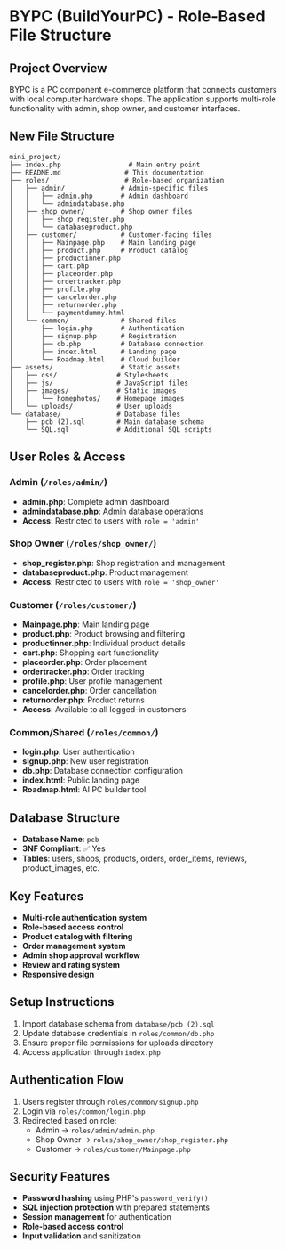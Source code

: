# BYPC (BuildYourPC) - Role-Based File Structure

## Project Overview
BYPC is a PC component e-commerce platform that connects customers with local computer hardware shops. The application supports multi-role functionality with admin, shop owner, and customer interfaces.

## New File Structure

```
mini_project/
├── index.php                 # Main entry point
├── README.md                # This documentation
├── roles/                   # Role-based organization
│   ├── admin/              # Admin-specific files
│   │   ├── admin.php       # Admin dashboard
│   │   └── admindatabase.php
│   ├── shop_owner/         # Shop owner files
│   │   ├── shop_register.php
│   │   └── databaseproduct.php
│   ├── customer/           # Customer-facing files
│   │   ├── Mainpage.php    # Main landing page
│   │   ├── product.php     # Product catalog
│   │   ├── productinner.php
│   │   ├── cart.php
│   │   ├── placeorder.php
│   │   ├── ordertracker.php
│   │   ├── profile.php
│   │   ├── cancelorder.php
│   │   ├── returnorder.php
│   │   └── paymentdummy.html
│   └── common/             # Shared files
│       ├── login.php       # Authentication
│       ├── signup.php      # Registration
│       ├── db.php          # Database connection
│       ├── index.html      # Landing page
│       └── Roadmap.html    # Cloud builder
├── assets/                 # Static assets
│   ├── css/               # Stylesheets
│   ├── js/                # JavaScript files
│   ├── images/            # Static images
│   │   └── homephotos/    # Homepage images
│   └── uploads/           # User uploads
└── database/              # Database files
    ├── pcb (2).sql        # Main database schema
    └── SQL.sql            # Additional SQL scripts
```

## User Roles & Access

### Admin (`/roles/admin/`)
- **admin.php**: Complete admin dashboard
- **admindatabase.php**: Admin database operations
- **Access**: Restricted to users with `role = 'admin'`

### Shop Owner (`/roles/shop_owner/`)
- **shop_register.php**: Shop registration and management
- **databaseproduct.php**: Product management
- **Access**: Restricted to users with `role = 'shop_owner'`

### Customer (`/roles/customer/`)
- **Mainpage.php**: Main landing page
- **product.php**: Product browsing and filtering
- **productinner.php**: Individual product details
- **cart.php**: Shopping cart functionality
- **placeorder.php**: Order placement
- **ordertracker.php**: Order tracking
- **profile.php**: User profile management
- **cancelorder.php**: Order cancellation
- **returnorder.php**: Product returns
- **Access**: Available to all logged-in customers

### Common/Shared (`/roles/common/`)
- **login.php**: User authentication
- **signup.php**: New user registration
- **db.php**: Database connection configuration
- **index.html**: Public landing page
- **Roadmap.html**: AI PC builder tool

## Database Structure
- **Database Name**: `pcb`
- **3NF Compliant**: ✅ Yes
- **Tables**: users, shops, products, orders, order_items, reviews, product_images, etc.

## Key Features
- **Multi-role authentication system**
- **Role-based access control**
- **Product catalog with filtering**
- **Order management system**
- **Admin shop approval workflow**
- **Review and rating system**
- **Responsive design**

## Setup Instructions
1. Import database schema from `database/pcb (2).sql`
2. Update database credentials in `roles/common/db.php`
3. Ensure proper file permissions for uploads directory
4. Access application through `index.php`

## Authentication Flow
1. Users register through `roles/common/signup.php`
2. Login via `roles/common/login.php`
3. Redirected based on role:
   - Admin → `roles/admin/admin.php`
   - Shop Owner → `roles/shop_owner/shop_register.php`
   - Customer → `roles/customer/Mainpage.php`

## Security Features
- **Password hashing** using PHP's `password_verify()`
- **SQL injection protection** with prepared statements
- **Session management** for authentication
- **Role-based access control**
- **Input validation** and sanitization